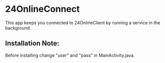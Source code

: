 # 24OnlineConnect

This app keeps you connected to 24OnlineClient by running a service in the background.

## Installation Note:
Before installing change "user" and "pass" in MainActivity.java.
